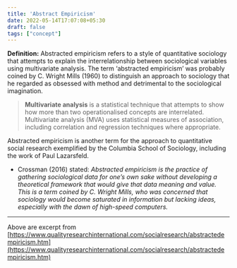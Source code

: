 ```yaml
---
title: 'Abstract Empiricism'
date: 2022-05-14T17:07:08+05:30
draft: false
tags: ["concept"]
---
```


**Definition:** Abstracted empiricism refers to a style of quantitative sociology that attempts to explain the interrelationship between sociological variables using multivariate analysis. The term ‘abstracted empiricism’ was probably coined by C. Wright Mills (1960) to distinguish an approach to sociology that he regarded as obsessed with method and detrimental to the sociological imagination. 

> **Multivariate analysis** is a statistical technique that attempts to show how more than two operationalised concepts are interrelated. Multivariate analysis (MVA) uses statistical measures of association, including correlation and regression techniques where appropriate.

Abstracted empiricism is another term for the approach to quantitative social research exemplified by the Columbia School of Sociology, including the work of Paul Lazarsfeld.

- Crossman (2016) stated: _Abstracted empiricism is the practice of gathering sociological data for one’s own sake without developing a theoretical framework that would give that data meaning and value. This is a term coined by C. Wright Mills, who was concerned that sociology would become saturated in information but lacking ideas, especially with the dawn of high-speed computers._

----

Above are excerpt from [https://www.qualityresearchinternational.com/socialresearch/abstractedempiricism.htm](https://www.qualityresearchinternational.com/socialresearch/abstractedempiricism.htm)

